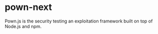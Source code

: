 # pown-next
Pown.js is the security testing an exploitation framework built on top of Node.js and npm.
